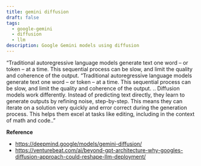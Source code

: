 ```yaml
---
title: gemini diffusion
draft: false
tags:
  - google-gemini
  - diffusion
  - llm
description: Google Gemini models using diffusion
---
```

“Traditional autoregressive language models generate text one word – or token – at a time. This sequential process can be slow, and limit the quality and coherence of the output.
“Traditional autoregressive language models generate text one word – or token – at a time. This sequential process can be slow, and limit the quality and coherence of the output.
..
Diffusion models work differently. Instead of predicting text directly, they learn to generate outputs by refining noise, step-by-step. This means they can iterate on a solution very quickly and error correct during the generation process. This helps them excel at tasks like editing, including in the context of math and code..”



**Reference**
 - https://deepmind.google/models/gemini-diffusion/
 - https://venturebeat.com/ai/beyond-gpt-architecture-why-googles-diffusion-approach-could-reshape-llm-deployment/
